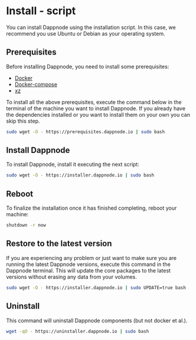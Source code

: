# Install - script

You can install Dappnode using the installation script. In this case, we recommend you use Ubuntu or Debian as your operating system.

## Prerequisites

Before installing Dappnode, you need to install some prerequisites:

- [Docker](https://docs.docker.com/install/)
- [Docker-compose](https://docs.docker.com/compose/install/)
- [xz](https://tukaani.org/xz/)

To install all the above prerequisites, execute the command below in the terminal of the machine you want to install Dappnode. If you already have the dependencies installed or you want to install them on your own you can skip this step.

```bash
sudo wget -O - https://prerequisites.dappnode.io | sudo bash
```

## Install Dappnode

To install Dappnode, install it executing the next script:

```bash
sudo wget -O - https://installer.dappnode.io | sudo bash
```

## Reboot

To finalize the installation once it has finished completing, reboot your machine:

```bash
shutdown -r now
```

## Restore to the latest version

If you are experiencing any problem or just want to make sure you are running the latest Dappnode versions, execute this command in the Dappnode terminal. This will update the core packages to the latest versions without erasing any data from your volumes.

```bash
sudo wget -O - https://installer.dappnode.io | sudo UPDATE=true bash
```

## Uninstall

This command will uninstall Dappnode components (but not docker et al.).

```bash
wget -qO - https://uninstaller.dappnode.io | sudo bash
```

